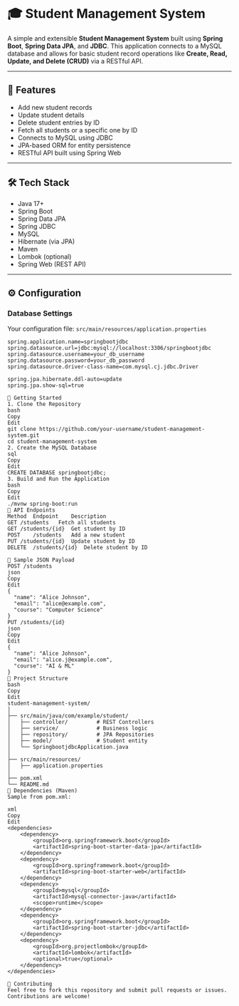 # 🎓 Student Management System

A simple and extensible **Student Management System** built using **Spring Boot**, **Spring Data JPA**, and **JDBC**. This application connects to a MySQL database and allows for basic student record operations like **Create, Read, Update, and Delete (CRUD)** via a RESTful API.

---

## 📌 Features

- Add new student records
- Update student details
- Delete student entries by ID
- Fetch all students or a specific one by ID
- Connects to MySQL using JDBC
- JPA-based ORM for entity persistence
- RESTful API built using Spring Web

---

## 🛠️ Tech Stack

- Java 17+
- Spring Boot
- Spring Data JPA
- Spring JDBC
- MySQL
- Hibernate (via JPA)
- Maven
- Lombok (optional)
- Spring Web (REST API)

---

## ⚙️ Configuration

### Database Settings

Your configuration file: `src/main/resources/application.properties`

```properties
spring.application.name=springbootjdbc
spring.datasource.url=jdbc:mysql://localhost:3306/springbootjdbc
spring.datasource.username=your_db_username
spring.datasource.password=your_db_password
spring.datasource.driver-class-name=com.mysql.cj.jdbc.Driver

spring.jpa.hibernate.ddl-auto=update
spring.jpa.show-sql=true

🚀 Getting Started
1. Clone the Repository
bash
Copy
Edit
git clone https://github.com/your-username/student-management-system.git
cd student-management-system
2. Create the MySQL Database
sql
Copy
Edit
CREATE DATABASE springbootjdbc;
3. Build and Run the Application
bash
Copy
Edit
./mvnw spring-boot:run
📡 API Endpoints
Method	Endpoint	Description
GET	/students	Fetch all students
GET	/students/{id}	Get student by ID
POST	/students	Add a new student
PUT	/students/{id}	Update student by ID
DELETE	/students/{id}	Delete student by ID

🧾 Sample JSON Payload
POST /students
json
Copy
Edit
{
  "name": "Alice Johnson",
  "email": "alice@example.com",
  "course": "Computer Science"
}
PUT /students/{id}
json
Copy
Edit
{
  "name": "Alice Johnson",
  "email": "alice.j@example.com",
  "course": "AI & ML"
}
📁 Project Structure
bash
Copy
Edit
student-management-system/
│
├── src/main/java/com/example/student/
│   ├── controller/         # REST Controllers
│   ├── service/            # Business logic
│   ├── repository/         # JPA Repositories
│   ├── model/              # Student entity
│   └── SpringbootjdbcApplication.java
│
├── src/main/resources/
│   ├── application.properties
│
├── pom.xml
└── README.md
🔧 Dependencies (Maven)
Sample from pom.xml:

xml
Copy
Edit
<dependencies>
    <dependency>
        <groupId>org.springframework.boot</groupId>
        <artifactId>spring-boot-starter-data-jpa</artifactId>
    </dependency>
    <dependency>
        <groupId>org.springframework.boot</groupId>
        <artifactId>spring-boot-starter-web</artifactId>
    </dependency>
    <dependency>
        <groupId>mysql</groupId>
        <artifactId>mysql-connector-java</artifactId>
        <scope>runtime</scope>
    </dependency>
    <dependency>
        <groupId>org.springframework.boot</groupId>
        <artifactId>spring-boot-starter-jdbc</artifactId>
    </dependency>
    <dependency>
        <groupId>org.projectlombok</groupId>
        <artifactId>lombok</artifactId>
        <optional>true</optional>
    </dependency>
</dependencies>

🤝 Contributing
Feel free to fork this repository and submit pull requests or issues. Contributions are welcome!



